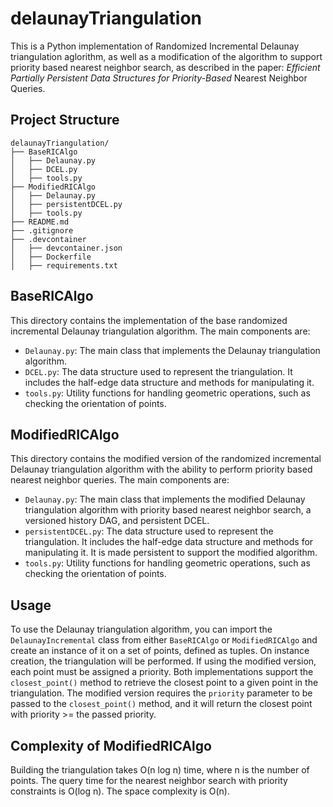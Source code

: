 # delaunayTriangulation

This is a Python implementation of Randomized Incremental Delaunay triangulation aglorithm, as well as a modification of the algorithm to support priority based nearest neighbor search, as described in the paper: _Efficient Partially Persistent Data Structures for Priority-Based_
Nearest Neighbor Queries. 

## Project Structure
```
delaunayTriangulation/
├── BaseRICAlgo
│   ├── Delaunay.py
│   ├── DCEL.py
│   ├── tools.py
├── ModifiedRICAlgo
│   ├── Delaunay.py
│   ├── persistentDCEL.py
│   ├── tools.py
├── README.md
├── .gitignore
├── .devcontainer
│   ├── devcontainer.json
│   ├── Dockerfile
│   ├── requirements.txt
```

## BaseRICAlgo

This directory contains the implementation of the base randomized incremental Delaunay triangulation algorithm. The main components are:
- `Delaunay.py`: The main class that implements the Delaunay triangulation algorithm.
- `DCEL.py`: The data structure used to represent the triangulation. It includes the half-edge data structure and methods for manipulating it.
- `tools.py`: Utility functions for handling geometric operations, such as checking the orientation of points.

## ModifiedRICAlgo
This directory contains the modified version of the randomized incremental Delaunay triangulation algorithm with the ability to perform priority based nearest neighbor queries. The main components are:
- `Delaunay.py`: The main class that implements the modified Delaunay triangulation algorithm with priority based nearest neighbor search, a versioned history DAG, and persistent DCEL.
- `persistentDCEL.py`: The data structure used to represent the triangulation. It includes the half-edge data structure and methods for manipulating it. It is made persistent to support the modified algorithm.
- `tools.py`: Utility functions for handling geometric operations, such as checking the orientation of points.

## Usage
To use the Delaunay triangulation algorithm, you can import the `DelaunayIncremental` class from either `BaseRICAlgo` or `ModifiedRICAlgo` and create an instance of it on a set of points, defined as tuples. On instance creation, the triangulation will be performed. If using the modified version, each point must be assigned a priority. Both implementations support the `closest_point()` method to retrieve the closest point to a given point in the triangulation. The modified version requires the `priority` parameter to be passed to the `closest_point()` method, and it will return the closest point with priority >= the passed priority.

## Complexity of ModifiedRICAlgo

Building the triangulation takes O(n log n) time, where n is the number of points. The query time for the nearest neighbor search with priority constraints is O(log n). The space complexity is O(n).



